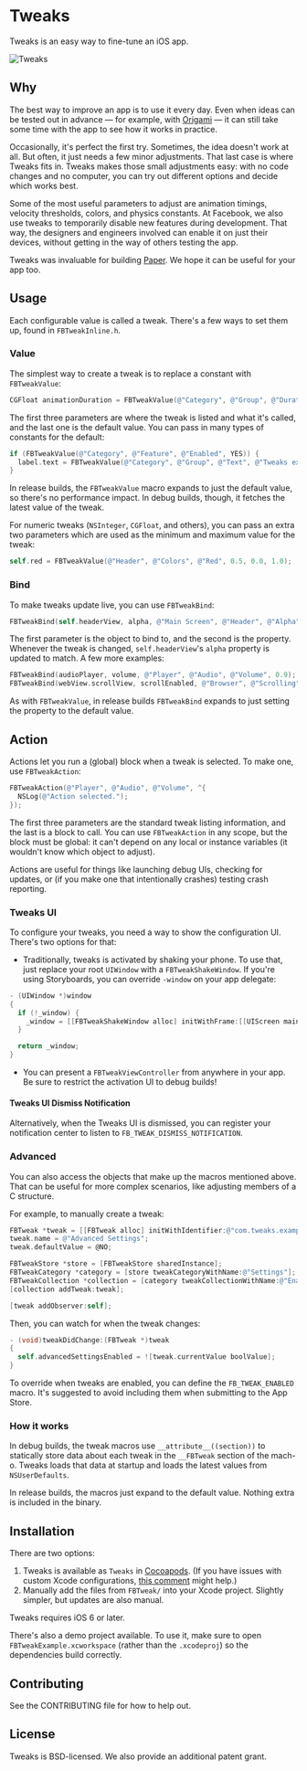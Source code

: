 # Tweaks
Tweaks is an easy way to fine-tune an iOS app.

![Tweaks](https://github.com/facebook/Tweaks/blob/master/Images/Tweaks.gif?raw=true)

## Why
The best way to improve an app is to use it every day. Even when ideas can be tested out in advance — for example, with [Origami](http://origami.facebook.com) — it can still take some time with the app to see how it works in practice.

Occasionally, it's perfect the first try. Sometimes, the idea doesn't work at all. But often, it just needs a few minor adjustments. That last case is where Tweaks fits in. Tweaks makes those small adjustments easy: with no code changes and no computer, you can try out different options and decide which works best.

Some of the most useful parameters to adjust are animation timings, velocity thresholds, colors, and physics constants. At Facebook, we also use tweaks to temporarily disable new features during development. That way, the designers and engineers involved can enable it on just their devices, without getting in the way of others testing the app.

Tweaks was invaluable for building [Paper](http://www.facebook.com/paper). We hope it can be useful for your app too.

## Usage
Each configurable value is called a tweak. There's a few ways to set them up, found in `FBTweakInline.h`.

### Value
The simplest way to create a tweak is to replace a constant with `FBTweakValue`:

```objective-c
CGFloat animationDuration = FBTweakValue(@"Category", @"Group", @"Duration", 0.5);
```

The first three parameters are where the tweak is listed and what it's called, and the last one is the default value. You can pass in many types of constants for the default:

```objective-c
if (FBTweakValue(@"Category", @"Feature", @"Enabled", YES)) {
  label.text = FBTweakValue(@"Category", @"Group", @"Text", @"Tweaks example.");
}
```

In release builds, the `FBTweakValue` macro expands to just the default value, so there's no performance impact. In debug builds, though, it fetches the latest value of the tweak.

For numeric tweaks (`NSInteger`, `CGFloat`, and others), you can pass an extra two parameters which are used as the minimum and maximum value for the tweak:

```objective-c
self.red = FBTweakValue(@"Header", @"Colors", @"Red", 0.5, 0.0, 1.0);
```

### Bind
To make tweaks update live, you can use `FBTweakBind`:

```objective-c
FBTweakBind(self.headerView, alpha, @"Main Screen", @"Header", @"Alpha", 0.85);
```

The first parameter is the object to bind to, and the second is the property. Whenever the tweak is changed, `self.headerView`'s `alpha` property is updated to match. A few more examples:

```objective-c
FBTweakBind(audioPlayer, volume, @"Player", @"Audio", @"Volume", 0.9);
FBTweakBind(webView.scrollView, scrollEnabled, @"Browser", @"Scrolling", @"Enabled", YES);
```

As with `FBTweakValue`, in release builds `FBTweakBind` expands to just setting the property to the default value.

## Action
Actions let you run a (global) block when a tweak is selected. To make one, use `FBTweakAction`:

```objective-c
FBTweakAction(@"Player", @"Audio", @"Volume", ^{
  NSLog(@"Action selected.");
});
```

The first three parameters are the standard tweak listing information, and the last is a block to call. You can use `FBTweakAction` in any scope, but the block must be global: it can't depend on any local or instance variables (it wouldn't know which object to adjust).

Actions are useful for things like launching debug UIs, checking for updates, or (if you make one that intentionally crashes) testing crash reporting.

### Tweaks UI
To configure your tweaks, you need a way to show the configuration UI. There's two options for that:

 - Traditionally, tweaks is activated by shaking your phone. To use that, just replace your root `UIWindow` with a `FBTweakShakeWindow`. If you're using Storyboards, you can override `-window` on your app delegate:

```objective-c
- (UIWindow *)window
{
  if (!_window) {
    _window = [[FBTweakShakeWindow alloc] initWithFrame:[[UIScreen mainScreen] bounds]];
  }

  return _window;
}
```

 - You can present a `FBTweakViewController` from anywhere in your app. Be sure to restrict the activation UI to debug builds!
 
#### Tweaks UI Dismiss Notification

Alternatively, when the Tweaks UI is dismissed, you can register your notification center to listen to `FB_TWEAK_DISMISS_NOTIFICATION`.  

### Advanced
You can also access the objects that make up the macros mentioned above. That can be useful for more complex scenarios, like adjusting members of a C structure.

For example, to manually create a tweak:

```objective-c
FBTweak *tweak = [[FBTweak alloc] initWithIdentifier:@"com.tweaks.example.advanced"];
tweak.name = @"Advanced Settings";
tweak.defaultValue = @NO;

FBTweakStore *store = [FBTweakStore sharedInstance];
FBTweakCategory *category = [store tweakCategoryWithName:@"Settings"];
FBTweakCollection *collection = [category tweakCollectionWithName:@"Enable"];
[collection addTweak:tweak];

[tweak addObserver:self];
```

Then, you can watch for when the tweak changes:

```objective-c
- (void)tweakDidChange:(FBTweak *)tweak
{
  self.advancedSettingsEnabled = ![tweak.currentValue boolValue];
}
```

To override when tweaks are enabled, you can define the `FB_TWEAK_ENABLED` macro. It's suggested to avoid including them when submitting to the App Store.

### How it works
In debug builds, the tweak macros use `__attribute__((section))` to statically store data about each tweak in the `__FBTweak` section of the mach-o. Tweaks loads that data at startup and loads the latest values from `NSUserDefaults`.

In release builds, the macros just expand to the default value. Nothing extra is included in the binary.

## Installation
There are two options:

 1. Tweaks is available as `Tweaks` in [Cocoapods](http://cocoapods.org). (If you have issues with custom Xcode configurations, [this comment](https://github.com/facebook/Tweaks/issues/4#issuecomment-40629741) might help.)
 2. Manually add the files from `FBTweak/` into your Xcode project. Slightly simpler, but updates are also manual.

Tweaks requires iOS 6 or later.

There's also a demo project available. To use it, make sure to open `FBTweakExample.xcworkspace` (rather than the `.xcodeproj`) so the dependencies build correctly.

## Contributing
See the CONTRIBUTING file for how to help out.

## License
Tweaks is BSD-licensed. We also provide an additional patent grant.

